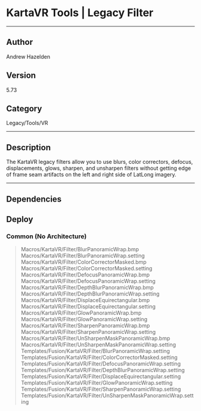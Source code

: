 # KartaVR Tools | Legacy Filter
___

## Author
Andrew Hazelden

## Version
5.73

## Category
Legacy/Tools/VR

___

## Description
<p>The KartaVR legacy filters allow you to use blurs, color correctors, defocus, displacements, glows, sharpen, and unsharpen filters without getting edge of frame seam artifacts on the left and right side of LatLong imagery.</p>

___

## Dependencies

## Deploy

### Common (No Architecture)

> Macros/KartaVR/Filter/BlurPanoramicWrap.bmp  
> Macros/KartaVR/Filter/BlurPanoramicWrap.setting  
> Macros/KartaVR/Filter/ColorCorrectorMasked.bmp  
> Macros/KartaVR/Filter/ColorCorrectorMasked.setting  
> Macros/KartaVR/Filter/DefocusPanoramicWrap.bmp  
> Macros/KartaVR/Filter/DefocusPanoramicWrap.setting  
> Macros/KartaVR/Filter/DepthBlurPanoramicWrap.bmp  
> Macros/KartaVR/Filter/DepthBlurPanoramicWrap.setting  
> Macros/KartaVR/Filter/DisplaceEquirectangular.bmp  
> Macros/KartaVR/Filter/DisplaceEquirectangular.setting  
> Macros/KartaVR/Filter/GlowPanoramicWrap.bmp  
> Macros/KartaVR/Filter/GlowPanoramicWrap.setting  
> Macros/KartaVR/Filter/SharpenPanoramicWrap.bmp  
> Macros/KartaVR/Filter/SharpenPanoramicWrap.setting  
> Macros/KartaVR/Filter/UnSharpenMaskPanoramicWrap.bmp  
> Macros/KartaVR/Filter/UnSharpenMaskPanoramicWrap.setting  
> Templates/Fusion/KartaVR/Filter/BlurPanoramicWrap.setting  
> Templates/Fusion/KartaVR/Filter/ColorCorrectorMasked.setting  
> Templates/Fusion/KartaVR/Filter/DefocusPanoramicWrap.setting  
> Templates/Fusion/KartaVR/Filter/DepthBlurPanoramicWrap.setting  
> Templates/Fusion/KartaVR/Filter/DisplaceEquirectangular.setting  
> Templates/Fusion/KartaVR/Filter/GlowPanoramicWrap.setting  
> Templates/Fusion/KartaVR/Filter/SharpenPanoramicWrap.setting  
> Templates/Fusion/KartaVR/Filter/UnSharpenMaskPanoramicWrap.setting  
